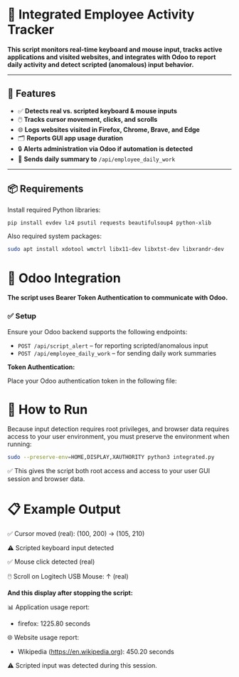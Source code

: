 
# 🧠 Integrated Employee Activity Tracker

**This script monitors real-time keyboard and mouse input, tracks active applications and visited websites, and integrates with Odoo to report daily activity and detect scripted (anomalous) input behavior.**

---

## 🚀 Features

- ✅ **Detects real vs. scripted keyboard & mouse inputs**
- 🖱️ **Tracks cursor movement, clicks, and scrolls**
- 🌐 **Logs websites visited in Firefox, Chrome, Brave, and Edge**
- 🗂️ **Reports GUI app usage duration**
- 🔒 **Alerts administration via Odoo if automation is detected**
- 📅 **Sends daily summary to** `/api/employee_daily_work`

---

## 📦 Requirements

Install required Python libraries:

```bash
pip install evdev lz4 psutil requests beautifulsoup4 python-xlib
```
Also required system packages:
```bash
sudo apt install xdotool wmctrl libx11-dev libxtst-dev libxrandr-dev
```

# 🔐 Odoo Integration

**The script uses Bearer Token Authentication to communicate with Odoo.**

### ✅ Setup

Ensure your Odoo backend supports the following endpoints:

- `POST /api/script_alert` – for reporting scripted/anomalous input
- `POST /api/employee_daily_work` – for sending daily work summaries

**Token Authentication:**

Place your Odoo authentication token in the following file:




# 🏃 How to Run

Because input detection requires root privileges, and browser data requires access to your user environment, you must preserve the environment when running:

```bash
sudo --preserve-env=HOME,DISPLAY,XAUTHORITY python3 integrated.py
```
✅ This gives the script both root access and access to your user GUI session and browser data.


# 📋 Example Output

✅ Cursor moved (real): (100, 200) -> (105, 210)

⚠️ Scripted keyboard input detected

✅ Mouse click detected (real)

🖱️ Scroll on Logitech USB Mouse: ↑ (real)

**And this display after stopping the script:**

📊 Application usage report:
 - firefox: 1225.80 seconds

🌐 Website usage report:
 - Wikipedia (https://en.wikipedia.org): 450.20 seconds

⚠️ Scripted input was detected during this session.